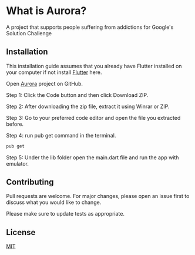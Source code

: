 # What is Aurora?
A project that supports people suffering from addictions for Google's Solution Challenge

## Installation

This installation guide assumes that you already have Flutter installed on your computer if not install [Flutter](https://docs.flutter.dev/get-started/install) here.

Open [Aurora](https://github.com/Aspendas/aurora) project on GitHub.

Step 1: Click the Code button and then click Download ZIP. 

Step 2: After downloading the zip file, extract it using Winrar or ZIP.

Step 3: Go to your preferred code editor and open the file you extracted before.

Step 4: run pub get command in the terminal.
```bash
pub get
```

Step 5: Under the lib folder open the main.dart file and run the app with emulator.


## Contributing

Pull requests are welcome. For major changes, please open an issue first
to discuss what you would like to change.

Please make sure to update tests as appropriate.

## License

[MIT](https://choosealicense.com/licenses/mit/)
